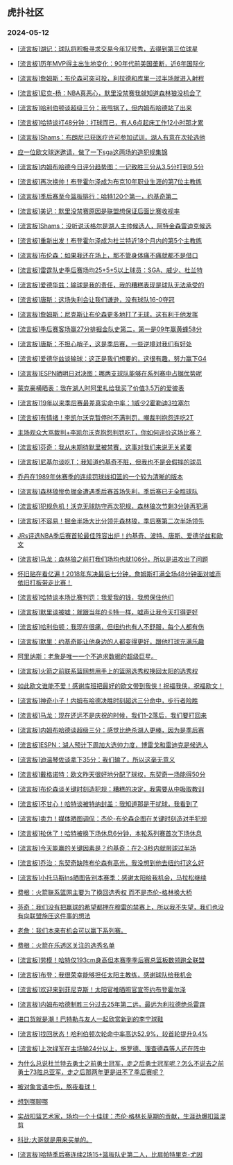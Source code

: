 ## 虎扑社区 
### 2024-05-12

+ [[流言板]湖记：球队将积极寻求交易今年17号秀，去得到第三位球星](https://bbs.hupu.com/626293783.html)

+ [[流言板]历年MVP得主出生地变化：90年代前美国垄断，近6年国际化](https://bbs.hupu.com/626292788.html)

+ [[流言板]詹姆斯：布伦森可突可投，利拉德和库里一过半场就进入射程](https://bbs.hupu.com/626290909.html)

+ [[流言板]尼克-杨：NBA真恶心，默里没禁赛我就知道森林狼没机会了](https://bbs.hupu.com/626280883.html)

+ [[流言板]哈利伯顿谈超级三分：我甩锅了，但内姆布哈德站了出来](https://bbs.hupu.com/626285583.html)

+ [[流言板]哈特谈打48分钟：打球而已，有人6点起床工作12小时那才累](https://bbs.hupu.com/626276752.html)

+ [[流言板]Shams：布朗尼已获医疗许可参加试训，湖人有意在次轮选他](https://bbs.hupu.com/626283496.html)

+ [应一位欧文球迷邀请，做了一下sga这两场的造犯规集锦](https://bbs.hupu.com/626282704.html)

+ [[流言板]内姆布哈德今日评分趋势图：一记致胜三分从3.5分打到9.5分](https://bbs.hupu.com/626283003.html)

+ [[流言板]再次换帅！布登霍尔泽成为布克10年职业生涯的第7位主教练](https://bbs.hupu.com/626293847.html)

+ [[流言板]季后赛至今篮板排行：哈特120个第一，约基奇第二](https://bbs.hupu.com/626293371.html)

+ [[流言板]美记：默里没禁赛原因是联盟想保证后面比赛收视率](https://bbs.hupu.com/626282055.html)

+ [[流言板]Shams：没听说沃格尔是湖人主帅候选人，阿特金森雷迪克候选](https://bbs.hupu.com/626282337.html)

+ [[流言板]重新出发！布登霍尔泽成为杜兰特近18个月内的第5个主教练](https://bbs.hupu.com/626294408.html)

+ [[流言板]布伦森：如果我还在场上，那不管身体痛不痛就都不是借口](https://bbs.hupu.com/626287342.html)

+ [[流言板]雷霆队史季后赛场均25+5+5以上球员：SGA、威少、杜兰特](https://bbs.hupu.com/626293605.html)

+ [[流言板]爱德华兹：输球是我的责任，我的糟糕表现是球队无法承受的](https://bbs.hupu.com/626281937.html)

+ [[流言板]唐斯：这场失利会让我们谦逊，没有球队16-0夺冠](https://bbs.hupu.com/626286074.html)

+ [[流言板]詹姆斯：尼克斯让布伦森更多地打了无球，这有利于他发挥](https://bbs.hupu.com/626289140.html)

+ [[流言板]季后赛客场赢27分排掘金队史第二，第一是09年赢黄蜂58分](https://bbs.hupu.com/626281814.html)

+ [[流言板]唐斯：不担心哨子，这是季后赛，一些逆境对我们有好处](https://bbs.hupu.com/626282159.html)

+ [[流言板]爱德华兹谈输球：这正是我们想要的，这很有趣，努力赢下G4](https://bbs.hupu.com/626281856.html)

+ [[流言板]ESPN晒明日对决图：哪两支球队能够在系列赛中占据优势呢](https://bbs.hupu.com/626293674.html)

+ [蒙克豪横晒表：我在湖人时阿里扎给我买了价值3.5万的爱彼表](https://bbs.hupu.com/626281712.html)

+ [[流言板]19年以来季后赛最差真实命中率：1威少2霍勒迪3拉塞尔](https://bbs.hupu.com/626281515.html)

+ [[流言板]有情绪！李凯尔沃克暂停时不满判罚，嘲裁判抱怨连吃2T](https://bbs.hupu.com/626280966.html)

+ [主场观众大骂裁判+李凯尔沃克抱怨判罚吃T，你如何评价这场比赛？](https://bbs.hupu.com/626281205.html)

+ [[流言板]芬奇：我从未期待默里被禁赛，这事对我们来说无关紧要](https://bbs.hupu.com/626281638.html)

+ [[流言板]尼基尔谈吃T：我知道约基奇不脏，但我也不是会假摔的球员](https://bbs.hupu.com/626286618.html)

+ [乔丹在1989年休赛季的连续罚球线扣篮的一个较为清晰的版本](https://bbs.hupu.com/626282301.html)

+ [[流言板]森林狼惨负掘金遭遇季后赛首场失利，季后赛已无全胜球队](https://bbs.hupu.com/626281164.html)

+ [[流言板]犯规危机！沃克无球防守再次犯规，森林狼次节剩3分钟再犯满](https://bbs.hupu.com/626279241.html)

+ [[流言板]不容易！掘金半场大比分领先森林狼，季后赛第二次半场领先](https://bbs.hupu.com/626279443.html)

+ [JRs评选NBA季后赛首轮最佳阵容出炉！约基奇、波特、唐斯、爱德华兹和欧文](https://bbs.hupu.com/626279713.html)

+ [[流言板]马龙：森林狼之前打我们场均也就106分，所以是进攻出了问题](https://bbs.hupu.com/626287008.html)

+ [怀旧贴在看亿遍！2018年东决最后七分钟，詹姆斯打满全场48分钟面对嘘声依旧打板带走比赛！](https://bbs.hupu.com/626291183.html)

+ [[流言板]哈特谈本场比赛判罚：我爱我的钱，我想保住他们](https://bbs.hupu.com/626292659.html)

+ [[流言板]默里谈被嘘：就跟当年的卡特一样，嘘声让我今天打得更好](https://bbs.hupu.com/626286007.html)

+ [[流言板]哈利伯顿：我现在很痛，但纽约也有人不舒服，每个人都有伤](https://bbs.hupu.com/626285892.html)

+ [[流言板]默里：约基奇能让他身边的人都变得更好，跟他打球充满乐趣](https://bbs.hupu.com/626286809.html)

+ [阿里纳斯：老詹是唯一一个不追求数据的超级巨星。](https://bbs.hupu.com/626289950.html)

+ [[流言板]火箭之前联系篮网想用手上的篮网选秀权换回太阳的选秀权](https://bbs.hupu.com/626281970.html)

+ [如此欧文谁能不爱！感谢库班把最好的欧文带到我侠！祝福我侠，祝福欧文！](https://bbs.hupu.com/626291260.html)

+ [[流言板]神奇小子！内姆布哈德决胜时刻超远三分命中，步行者险胜](https://bbs.hupu.com/626278093.html)

+ [[流言板]马龙：现在还远不是庆祝的时候，我们1-2落后，我们要打回来](https://bbs.hupu.com/626286712.html)

+ [[流言板]内姆布哈德谈超级三分：感觉比绝杀湖人更棒，因为是季后赛](https://bbs.hupu.com/626279313.html)

+ [[流言板]ESPN：湖人预计下周加大选帅力度，博雷戈和雷迪克是候选人](https://bbs.hupu.com/626278525.html)

+ [[流言板]迪温琴佐谈拿下35分：我们输了，所以这毫无意义](https://bbs.hupu.com/626292776.html)

+ [[流言板]戴格诺特：欧文昨天很好地分配了球权，东契奇一场能得50分](https://bbs.hupu.com/626287819.html)

+ [[流言板]布伦森谈关键时刻造犯规：糟糕的决定，我需要从中吸取教训](https://bbs.hupu.com/626293107.html)

+ [[流言板]不甘心！哈特谈被特纳封盖：我知道那是干扰球，我看到了](https://bbs.hupu.com/626293219.html)

+ [[流言板]卖力！媒体晒图调侃：杰伦-布伦森企图在关键时刻造对手犯规](https://bbs.hupu.com/626278785.html)

+ [[流言板]轮休了！哈特被换下场休息6分钟，本轮系列赛首次下场休息](https://bbs.hupu.com/626277359.html)

+ [[流言板]今天能赢的关键因素是？约基奇：在2-3秒内就带球过半场](https://bbs.hupu.com/626281745.html)

+ [[流言板]乔治：东契奇缺阵布伦森有高光，我没想到他去纽约打这么好](https://bbs.hupu.com/626281198.html)

+ [[流言板]小托马斯Ins晒图告别本赛季：感谢太阳给我机会，马拉松继续](https://bbs.hupu.com/626287236.html)

+ [费根：火箭联系篮网主要为了换回选秀权 而不是杰伦-格林换大桥](https://bbs.hupu.com/626290345.html)

+ [芬奇：我们没有把赢球的希望都押在穆雷的禁赛上，所以我不失望，我们也没有向联盟施压这件事的想法](https://bbs.hupu.com/626283978.html)

+ [老詹：我们本来有机会可以赢下系列赛。](https://bbs.hupu.com/626289960.html)

+ [费根：火箭在乐透区关注的选秀名单](https://bbs.hupu.com/626290165.html)

+ [[流言板]劳模！哈特仅193cm身高但本赛季季后赛总篮板数领跑全联盟](https://bbs.hupu.com/626294788.html)

+ [[流言板]布登：我很荣幸能够担任太阳主教练，感谢球队给我机会](https://bbs.hupu.com/626295370.html)

+ [[流言板]欢迎来到菲尼克斯！太阳官推晒照官宣签约布登霍尔泽](https://bbs.hupu.com/626295280.html)

+ [[流言板]内姆布哈德制胜三分过去25年第二远，最远为利拉德绝杀雷霆](https://bbs.hupu.com/626295220.html)

+ [进口货就是潮！巴特勒与友人一起欣赏新到的李宁球鞋](https://bbs.hupu.com/626294383.html)

+ [[流言板]找回状态！哈利伯顿次轮命中率高达52.9%，较首轮提升9.4%](https://bbs.hupu.com/626295261.html)

+ [[流言板]上次绿军在主场输24分以上，施罗德、理查德森等人还在阵中](https://bbs.hupu.com/626295312.html)

+ [为什么总说杜兰特去勇士之前勇士冠军，走之后勇士冠军呢？怎么不说去之前勇士73胜总亚军，走之后那两年更是进不了季后赛呢？](https://bbs.hupu.com/626292808.html)

+ [被对象言语中伤，熬夜看球！](https://bbs.hupu.com/626292443.html)

+ [想到哪聊哪](https://bbs.hupu.com/626292103.html)

+ [实战扣篮艺术家，场均一个十佳球：杰伦·格林长草期的贡献，生涯劲爆扣篮混剪](https://bbs.hupu.com/626289298.html)

+ [科比:大哥就是用来买单的。](https://bbs.hupu.com/626282327.html)

+ [[流言板]哈特季后赛连续2场15+篮板队史第二人，比肩帕特里克-尤因](https://bbs.hupu.com/626295391.html)

